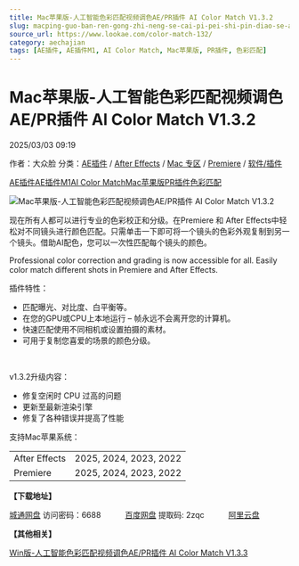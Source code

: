 ```yaml
---
title: Mac苹果版-人工智能色彩匹配视频调色AE/PR插件 AI Color Match V1.3.2
slug: macping-guo-ban-ren-gong-zhi-neng-se-cai-pi-pei-shi-pin-diao-se-ae-prcha-jian-ai-color-match-v1-3-2
source_url: https://www.lookae.com/color-match-132/
category: aechajian
tags: [AE插件, AE插件M1, AI Color Match, Mac苹果版, PR插件, 色彩匹配]
---
```

# Mac苹果版-人工智能色彩匹配视频调色AE/PR插件 AI Color Match V1.3.2

2025/03/03 09:19

作者：大众脸
分类：[AE插件](https://www.lookae.com/after-effects/aechajian/) / [After Effects](https://www.lookae.com/after-effects/) / [Mac 专区](https://www.lookae.com/mac-osx/) / [Premiere](https://www.lookae.com/qitarjcj/premierezy/) / [软件/插件](https://www.lookae.com/qitarjcj/)

[AE插件](https://www.lookae.com/tag/ae%e6%8f%92%e4%bb%b6/)[AE插件M1](https://www.lookae.com/tag/aem1/)[AI Color Match](https://www.lookae.com/tag/ai-color-match/)[Mac苹果版](https://www.lookae.com/tag/mac%e8%8b%b9%e6%9e%9c%e7%89%88/)[PR插件](https://www.lookae.com/tag/pr%e6%8f%92%e4%bb%b6/)[色彩匹配](https://www.lookae.com/tag/%e8%89%b2%e5%bd%a9%e5%8c%b9%e9%85%8d/)

![Mac苹果版-人工智能色彩匹配视频调色AE/PR插件 AI Color Match V1.3.2](https://www.lookae.com/wp-content/uploads/2024/07/AI-Color-Match-Mac.jpg "Mac苹果版-人工智能色彩匹配视频调色AE/PR插件 AI Color Match V1.3.2-LookAE.com")

现在所有人都可以进行专业的色彩校正和分级。在Premiere 和 After Effects中轻松对不同镜头进行颜色匹配。只需单击一下即可将一个镜头的色彩外观复制到另一个镜头。借助AI配色，您可以一次性匹配每个镜头的颜色。

Professional color correction and grading is now accessible for all. Easily color match different shots in Premiere and After Effects.

插件特性：

* 匹配曝光、对比度、白平衡等。
* 在您的GPU或CPU上本地运行 – 帧永远不会离开您的计算机。
* 快速匹配使用不同相机或设置拍摄的素材。
* 可用于复制您喜爱的场景的颜色分级。

[﻿](http://cloud.video.taobao.com/play/u/null/p/1/e/6/t/1/426606578902.mp4)

v1.3.2升级内容：

* 修复空闲时 CPU 过高的问题
* 更新至最新渲染引擎
* 修复了各种错误并提高了性能

支持Mac苹果系统：

|  |  |
| --- | --- |
| After Effects | 2025, 2024, 2023, 2022 |
| Premiere | 2025, 2024, 2023, 2022 |

**【下载地址】**

[城通网盘](https://url70.ctfile.com/f/2827370-1466095417-abdef7?p=4431) 访问密码：6688           [百度网盘](https://pan.baidu.com/s/1Bb7I48goQ6pkIapJvSQ5kA?pwd=2zqc) 提取码: 2zqc           [阿里云盘](https://www.alipan.com/s/in58KgEQMUn)

**【其他相关】**

[Win版-人工智能色彩匹配视频调色AE/PR插件 AI Color Match V1.3.3](https://www.lookae.com/ai-color-match-133/)
